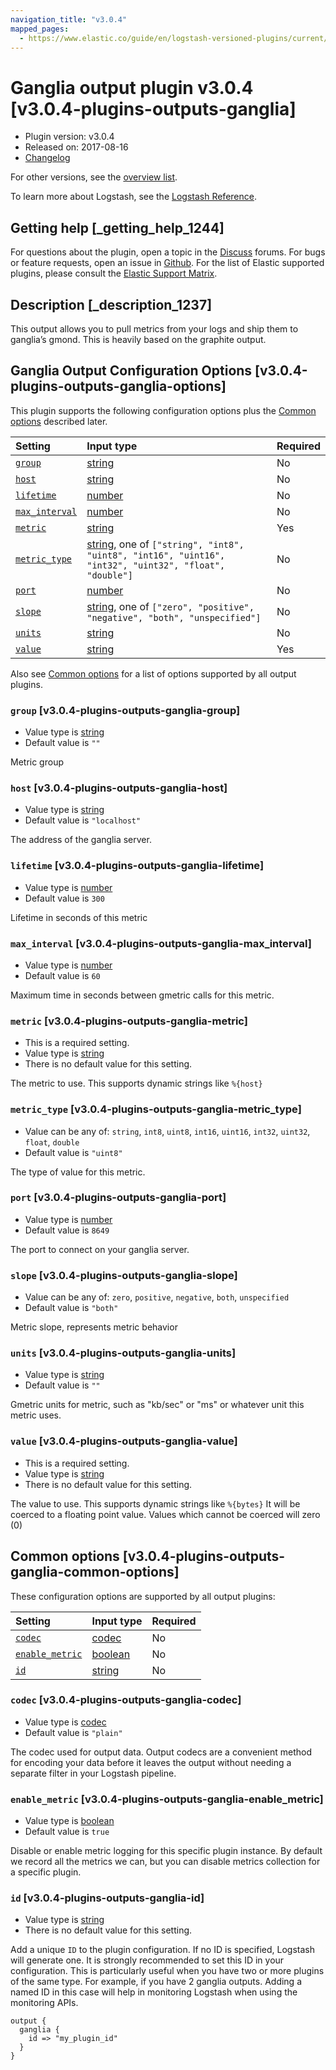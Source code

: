 ```yaml
---
navigation_title: "v3.0.4"
mapped_pages:
  - https://www.elastic.co/guide/en/logstash-versioned-plugins/current/v3.0.4-plugins-outputs-ganglia.html
---
```


# Ganglia output plugin v3.0.4 [v3.0.4-plugins-outputs-ganglia]

* Plugin version: v3.0.4
* Released on: 2017-08-16
* [Changelog](https://github.com/logstash-plugins/logstash-output-ganglia/blob/v3.0.4/CHANGELOG.md)

For other versions, see the [overview list](output-ganglia-index.md).

To learn more about Logstash, see the [Logstash Reference](https://www.elastic.co/guide/en/logstash/current/index.html).

## Getting help [_getting_help_1244]

For questions about the plugin, open a topic in the [Discuss](http://discuss.elastic.co) forums. For bugs or feature requests, open an issue in [Github](https://github.com/logstash-plugins/logstash-output-ganglia). For the list of Elastic supported plugins, please consult the [Elastic Support Matrix](https://www.elastic.co/support/matrix#matrix_logstash_plugins).

## Description [_description_1237]

This output allows you to pull metrics from your logs and ship them to ganglia’s gmond. This is heavily based on the graphite output.

## Ganglia Output Configuration Options [v3.0.4-plugins-outputs-ganglia-options]

This plugin supports the following configuration options plus the [Common options](v3-0-4-plugins-outputs-ganglia.md#v3.0.4-plugins-outputs-ganglia-common-options) described later.

| Setting | Input type | Required |
| :- | :- | :- |
| [`group`](v3-0-4-plugins-outputs-ganglia.md#v3.0.4-plugins-outputs-ganglia-group) | [string](/lsr/value-types.md#string) | No |
| [`host`](v3-0-4-plugins-outputs-ganglia.md#v3.0.4-plugins-outputs-ganglia-host) | [string](/lsr/value-types.md#string) | No |
| [`lifetime`](v3-0-4-plugins-outputs-ganglia.md#v3.0.4-plugins-outputs-ganglia-lifetime) | [number](/lsr/value-types.md#number) | No |
| [`max_interval`](v3-0-4-plugins-outputs-ganglia.md#v3.0.4-plugins-outputs-ganglia-max_interval) | [number](/lsr/value-types.md#number) | No |
| [`metric`](v3-0-4-plugins-outputs-ganglia.md#v3.0.4-plugins-outputs-ganglia-metric) | [string](/lsr/value-types.md#string) | Yes |
| [`metric_type`](v3-0-4-plugins-outputs-ganglia.md#v3.0.4-plugins-outputs-ganglia-metric_type) | [string](/lsr/value-types.md#string), one of `["string", "int8", "uint8", "int16", "uint16", "int32", "uint32", "float", "double"]` | No |
| [`port`](v3-0-4-plugins-outputs-ganglia.md#v3.0.4-plugins-outputs-ganglia-port) | [number](/lsr/value-types.md#number) | No |
| [`slope`](v3-0-4-plugins-outputs-ganglia.md#v3.0.4-plugins-outputs-ganglia-slope) | [string](/lsr/value-types.md#string), one of `["zero", "positive", "negative", "both", "unspecified"]` | No |
| [`units`](v3-0-4-plugins-outputs-ganglia.md#v3.0.4-plugins-outputs-ganglia-units) | [string](/lsr/value-types.md#string) | No |
| [`value`](v3-0-4-plugins-outputs-ganglia.md#v3.0.4-plugins-outputs-ganglia-value) | [string](/lsr/value-types.md#string) | Yes |

Also see [Common options](v3-0-4-plugins-outputs-ganglia.md#v3.0.4-plugins-outputs-ganglia-common-options) for a list of options supported by all output plugins.

### `group` [v3.0.4-plugins-outputs-ganglia-group]

* Value type is [string](/lsr/value-types.md#string)
* Default value is `""`

Metric group

### `host` [v3.0.4-plugins-outputs-ganglia-host]

* Value type is [string](/lsr/value-types.md#string)
* Default value is `"localhost"`

The address of the ganglia server.

### `lifetime` [v3.0.4-plugins-outputs-ganglia-lifetime]

* Value type is [number](/lsr/value-types.md#number)
* Default value is `300`

Lifetime in seconds of this metric

### `max_interval` [v3.0.4-plugins-outputs-ganglia-max_interval]

* Value type is [number](/lsr/value-types.md#number)
* Default value is `60`

Maximum time in seconds between gmetric calls for this metric.

### `metric` [v3.0.4-plugins-outputs-ganglia-metric]

* This is a required setting.
* Value type is [string](/lsr/value-types.md#string)
* There is no default value for this setting.

The metric to use. This supports dynamic strings like `%{host}`

### `metric_type` [v3.0.4-plugins-outputs-ganglia-metric_type]

* Value can be any of: `string`, `int8`, `uint8`, `int16`, `uint16`, `int32`, `uint32`, `float`, `double`
* Default value is `"uint8"`

The type of value for this metric.

### `port` [v3.0.4-plugins-outputs-ganglia-port]

* Value type is [number](/lsr/value-types.md#number)
* Default value is `8649`

The port to connect on your ganglia server.

### `slope` [v3.0.4-plugins-outputs-ganglia-slope]

* Value can be any of: `zero`, `positive`, `negative`, `both`, `unspecified`
* Default value is `"both"`

Metric slope, represents metric behavior

### `units` [v3.0.4-plugins-outputs-ganglia-units]

* Value type is [string](/lsr/value-types.md#string)
* Default value is `""`

Gmetric units for metric, such as "kb/sec" or "ms" or whatever unit this metric uses.

### `value` [v3.0.4-plugins-outputs-ganglia-value]

* This is a required setting.
* Value type is [string](/lsr/value-types.md#string)
* There is no default value for this setting.

The value to use. This supports dynamic strings like `%{bytes}` It will be coerced to a floating point value. Values which cannot be coerced will zero (0)

## Common options [v3.0.4-plugins-outputs-ganglia-common-options]

These configuration options are supported by all output plugins:

| Setting | Input type | Required |
| :- | :- | :- |
| [`codec`](v3-0-4-plugins-outputs-ganglia.md#v3.0.4-plugins-outputs-ganglia-codec) | [codec](/lsr/value-types.md#codec) | No |
| [`enable_metric`](v3-0-4-plugins-outputs-ganglia.md#v3.0.4-plugins-outputs-ganglia-enable_metric) | [boolean](/lsr/value-types.md#boolean) | No |
| [`id`](v3-0-4-plugins-outputs-ganglia.md#v3.0.4-plugins-outputs-ganglia-id) | [string](/lsr/value-types.md#string) | No |

### `codec` [v3.0.4-plugins-outputs-ganglia-codec]

* Value type is [codec](/lsr/value-types.md#codec)
* Default value is `"plain"`

The codec used for output data. Output codecs are a convenient method for encoding your data before it leaves the output without needing a separate filter in your Logstash pipeline.

### `enable_metric` [v3.0.4-plugins-outputs-ganglia-enable_metric]

* Value type is [boolean](/lsr/value-types.md#boolean)
* Default value is `true`

Disable or enable metric logging for this specific plugin instance. By default we record all the metrics we can, but you can disable metrics collection for a specific plugin.

### `id` [v3.0.4-plugins-outputs-ganglia-id]

* Value type is [string](/lsr/value-types.md#string)
* There is no default value for this setting.

Add a unique `ID` to the plugin configuration. If no ID is specified, Logstash will generate one. It is strongly recommended to set this ID in your configuration. This is particularly useful when you have two or more plugins of the same type. For example, if you have 2 ganglia outputs. Adding a named ID in this case will help in monitoring Logstash when using the monitoring APIs.

```
output {
  ganglia {
    id => "my_plugin_id"
  }
}
```
